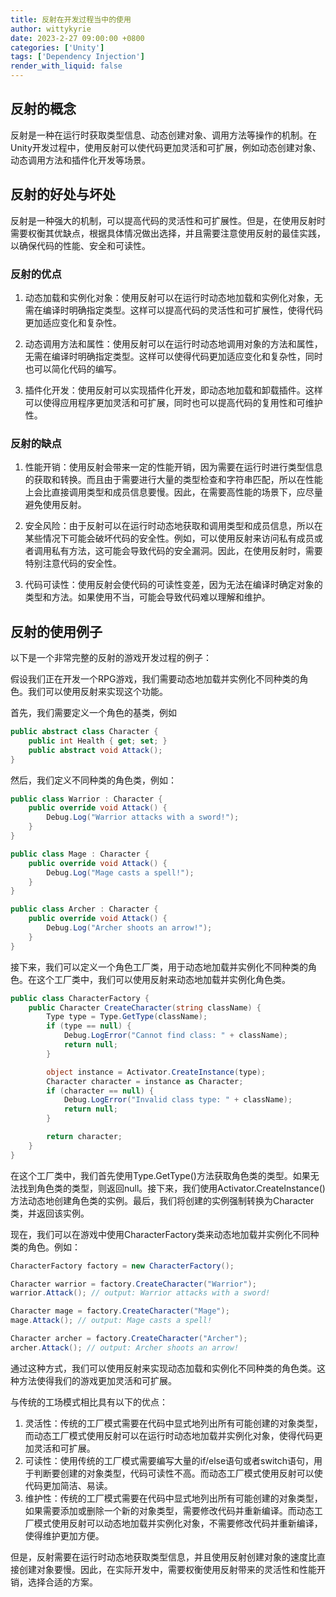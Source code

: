 ```yaml
---
title: 反射在开发过程当中的使用
author: wittykyrie
date: 2023-2-27 09:00:00 +0800
categories: ['Unity']
tags: ['Dependency Injection']
render_with_liquid: false
---
```


## 反射的概念

反射是一种在运行时获取类型信息、动态创建对象、调用方法等操作的机制。在Unity开发过程中，使用反射可以使代码更加灵活和可扩展，例如动态创建对象、动态调用方法和插件化开发等场景。

## 反射的好处与坏处

反射是一种强大的机制，可以提高代码的灵活性和可扩展性。但是，在使用反射时需要权衡其优缺点，根据具体情况做出选择，并且需要注意使用反射的最佳实践，以确保代码的性能、安全和可读性。

### 反射的优点

1. 动态加载和实例化对象：使用反射可以在运行时动态地加载和实例化对象，无需在编译时明确指定类型。这样可以提高代码的灵活性和可扩展性，使得代码更加适应变化和复杂性。

2. 动态调用方法和属性：使用反射可以在运行时动态地调用对象的方法和属性，无需在编译时明确指定类型。这样可以使得代码更加适应变化和复杂性，同时也可以简化代码的编写。

3. 插件化开发：使用反射可以实现插件化开发，即动态地加载和卸载插件。这样可以使得应用程序更加灵活和可扩展，同时也可以提高代码的复用性和可维护性。


### 反射的缺点

1. 性能开销：使用反射会带来一定的性能开销，因为需要在运行时进行类型信息的获取和转换。而且由于需要进行大量的类型检查和字符串匹配，所以在性能上会比直接调用类型和成员信息要慢。因此，在需要高性能的场景下，应尽量避免使用反射。

2. 安全风险：由于反射可以在运行时动态地获取和调用类型和成员信息，所以在某些情况下可能会破坏代码的安全性。例如，可以使用反射来访问私有成员或者调用私有方法，这可能会导致代码的安全漏洞。因此，在使用反射时，需要特别注意代码的安全性。

3. 代码可读性：使用反射会使代码的可读性变差，因为无法在编译时确定对象的类型和方法。如果使用不当，可能会导致代码难以理解和维护。

## 反射的使用例子

以下是一个非常完整的反射的游戏开发过程的例子：

假设我们正在开发一个RPG游戏，我们需要动态地加载并实例化不同种类的角色。我们可以使用反射来实现这个功能。

首先，我们需要定义一个角色的基类，例如

```c#
public abstract class Character {
    public int Health { get; set; }
    public abstract void Attack();
}
```
然后，我们定义不同种类的角色类，例如：

```c#
public class Warrior : Character {
    public override void Attack() {
        Debug.Log("Warrior attacks with a sword!");
    }
}

public class Mage : Character {
    public override void Attack() {
        Debug.Log("Mage casts a spell!");
    }
}

public class Archer : Character {
    public override void Attack() {
        Debug.Log("Archer shoots an arrow!");
    }
}
```

接下来，我们可以定义一个角色工厂类，用于动态地加载并实例化不同种类的角色。在这个工厂类中，我们可以使用反射来动态地加载并实例化角色类。

```c#
public class CharacterFactory {
    public Character CreateCharacter(string className) {
        Type type = Type.GetType(className);
        if (type == null) {
            Debug.LogError("Cannot find class: " + className);
            return null;
        }

        object instance = Activator.CreateInstance(type);
        Character character = instance as Character;
        if (character == null) {
            Debug.LogError("Invalid class type: " + className);
            return null;
        }

        return character;
    }
}
```

在这个工厂类中，我们首先使用Type.GetType()方法获取角色类的类型。如果无法找到角色类的类型，则返回null。接下来，我们使用Activator.CreateInstance()方法动态地创建角色类的实例。最后，我们将创建的实例强制转换为Character类，并返回该实例。

现在，我们可以在游戏中使用CharacterFactory类来动态地加载并实例化不同种类的角色。例如：

```c#
CharacterFactory factory = new CharacterFactory();

Character warrior = factory.CreateCharacter("Warrior");
warrior.Attack(); // output: Warrior attacks with a sword!

Character mage = factory.CreateCharacter("Mage");
mage.Attack(); // output: Mage casts a spell!

Character archer = factory.CreateCharacter("Archer");
archer.Attack(); // output: Archer shoots an arrow!
```

通过这种方式，我们可以使用反射来实现动态加载和实例化不同种类的角色类。这种方法使得我们的游戏更加灵活和可扩展。

与传统的工场模式相比具有以下的优点：

1. 灵活性：传统的工厂模式需要在代码中显式地列出所有可能创建的对象类型，而动态工厂模式使用反射可以在运行时动态地加载并实例化对象，使得代码更加灵活和可扩展。
2. 可读性：使用传统的工厂模式需要编写大量的if/else语句或者switch语句，用于判断要创建的对象类型，代码可读性不高。而动态工厂模式使用反射可以使代码更加简洁、易读。
3. 维护性：传统的工厂模式需要在代码中显式地列出所有可能创建的对象类型，如果需要添加或删除一个新的对象类型，需要修改代码并重新编译。而动态工厂模式使用反射可以动态地加载并实例化对象，不需要修改代码并重新编译，使得维护更加方便。

但是，反射需要在运行时动态地获取类型信息，并且使用反射创建对象的速度比直接创建对象要慢。因此，在实际开发中，需要权衡使用反射带来的灵活性和性能开销，选择合适的方案。


